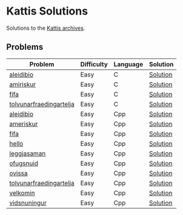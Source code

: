 # Kattis Solutions
Solutions to the [Kattis archives](https://open.kattis.com/).

## Problems
| Problem | Difficulty | Language | Solution |
| ------- | ---------- | -------- | -------- |
| [aleidibio](https://open.kattis.com/problems/aleidibio) | Easy | C | [Solution](https://github.com/YourGitHubUsername/YourRepoName/tree/main/Kattis/C99/1_Easy/aleidibio) |
| [amiriskur](https://open.kattis.com/problems/amiriskur) | Easy | C | [Solution](https://github.com/YourGitHubUsername/YourRepoName/tree/main/Kattis/C99/1_Easy/amiriskur) |
| [fifa](https://open.kattis.com/problems/fifa) | Easy | C | [Solution](https://github.com/YourGitHubUsername/YourRepoName/tree/main/Kattis/C99/1_Easy/fifa) |
| [tolvunarfraedingartelja](https://open.kattis.com/problems/tolvunarfraedingartelja) | Easy | C | [Solution](https://github.com/YourGitHubUsername/YourRepoName/tree/main/Kattis/C99/1_Easy/tolvunarfraedingartelja) |
| [aleidibio](https://open.kattis.com/problems/aleidibio) | Easy | Cpp | [Solution](https://github.com/YourGitHubUsername/YourRepoName/tree/main/Kattis/Cpp/1_Easy/aleidibio) |
| [ameriskur](https://open.kattis.com/problems/ameriskur) | Easy | Cpp | [Solution](https://github.com/YourGitHubUsername/YourRepoName/tree/main/Kattis/Cpp/1_Easy/ameriskur) |
| [fifa](https://open.kattis.com/problems/fifa) | Easy | Cpp | [Solution](https://github.com/YourGitHubUsername/YourRepoName/tree/main/Kattis/Cpp/1_Easy/fifa) |
| [hello](https://open.kattis.com/problems/hello) | Easy | Cpp | [Solution](https://github.com/YourGitHubUsername/YourRepoName/tree/main/Kattis/Cpp/1_Easy/hello) |
| [leggjasaman](https://open.kattis.com/problems/leggjasaman) | Easy | Cpp | [Solution](https://github.com/YourGitHubUsername/YourRepoName/tree/main/Kattis/Cpp/1_Easy/leggjasaman) |
| [ofugsnuid](https://open.kattis.com/problems/ofugsnuid) | Easy | Cpp | [Solution](https://github.com/YourGitHubUsername/YourRepoName/tree/main/Kattis/Cpp/1_Easy/ofugsnuid) |
| [ovissa](https://open.kattis.com/problems/ovissa) | Easy | Cpp | [Solution](https://github.com/YourGitHubUsername/YourRepoName/tree/main/Kattis/Cpp/1_Easy/ovissa) |
| [tolvunarfraedingartelja](https://open.kattis.com/problems/tolvunarfraedingartelja) | Easy | Cpp | [Solution](https://github.com/YourGitHubUsername/YourRepoName/tree/main/Kattis/Cpp/1_Easy/tolvunarfraedingartelja) |
| [velkomin](https://open.kattis.com/problems/velkomin) | Easy | Cpp | [Solution](https://github.com/YourGitHubUsername/YourRepoName/tree/main/Kattis/Cpp/1_Easy/velkomin) |
| [vidsnuningur](https://open.kattis.com/problems/vidsnuningur) | Easy | Cpp | [Solution](https://github.com/YourGitHubUsername/YourRepoName/tree/main/Kattis/Cpp/1_Easy/vidsnuningur) |
